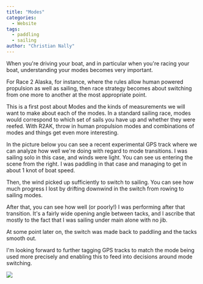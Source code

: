 ```yaml
---
title: "Modes"
categories:
  - Website
tags:
  - paddling
  - sailing
author: "Christian Nally"
---
```


When you're driving your boat, and in particular when you're racing your boat, understanding your modes becomes very important.

For Race 2 Alaska, for instance, where the rules allow human powered propulsion as well as sailing, then race strategy becomes about switching from one more to another at the most appropriate point.

This is a first post about Modes and the kinds of measurements we will want to make about each of the modes. In a standard sailing race, modes would correspond to which set of sails you have up and whether they were reefed. With R2AK, throw in human propulsion modes and combinations of modes and things get even more interesting.

In the picture below you can see a recent experimental GPS track where we can analyze how well we're doing with regard to mode transitions. I was sailing solo in this case, and winds were light. You can see us entering the scene from the right. I was paddling in that case and managing to get in about 1 knot of boat speed.

Then, the wind picked up sufficiently to switch to sailing. You can see how much progress I lost by drifting downwind in the switch from rowing to sailing modes.

After that, you can see how well (or poorly!) I was performing after that transition. It's a fairly wide opening angle between tacks, and I ascribe that mostly to the fact that I was sailing under main alone with no jib.

At some point later on, the switch was made back to paddling and the tacks smooth out.

I'm looking forward to further tagging GPS tracks to match the mode being used more precisely and enabling this to feed into decisions around mode switching.

<img src="https://res.cloudinary.com/doirwivbs/image/upload/v1680205771/paddling-sailing-transition_jpiind.png">